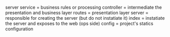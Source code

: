 server
service = business rules or processing
controller = intermediate the presentation and business layer
routes = presentation layer
server = responsible for creating the server (but do not instatiate it)
index = instatiate the server and exposes to the web (ops side)
config = project's statics configuration
